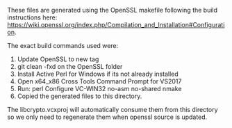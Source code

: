 These files are generated using the OpenSSL makefile following the build instructions here:
https://wiki.openssl.org/index.php/Compilation_and_Installation#Configuration.

The exact build commands used were:

1) Update OpenSSL to new tag
2) git clean -fxd on the OpenSSL folder
3) Install Active Perl for Windows if its not already installed
4) Open x64_x86 Cross Tools Command Prompt for VS2017
5) Run:
    perl Configure VC-WIN32 no-asm no-shared
    nmake
6) Copied the generated files to this directory.  

The libcrypto.vcxproj will automatically consume them from this directory 
so we only need to regenerate them when openssl source is updated.